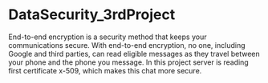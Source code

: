 # DataSecurity_3rdProject

End-to-end encryption is a security method that keeps your communications secure. With end-to-end encryption, no one, including Google and third parties, can read eligible messages as they travel between your phone and the phone you message. In this project server is reading first certificate x-509, which makes this chat more secure.
